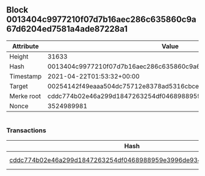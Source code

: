 ## Block 0013404c9977210f07d7b16aec286c635860c9a67d6204ed7581a4ade87228a1

Attribute | Value
--- | ---
Height | 31633
Hash | 0013404c9977210f07d7b16aec286c635860c9a67d6204ed7581a4ade87228a1
Timestamp | 2021-04-22T01:53:32+00:00
Target | 00254142f49eaaa504dc75712e8378ad5316cbcead634704b3734b6271167cc4
Merke root | cddc774b02e46a299d1847263254df0468988959e3996de934e0877ed6e3aa34
Nonce | 3524989981

```

```

### Transactions

Hash | Amount
--- | ---
[cddc774b02e46a299d1847263254df0468988959e3996de934e0877ed6e3aa34](cddc774b02e46a299d1847263254df0468988959e3996de934e0877ed6e3aa34.md) | 10.00000000 SKEPTI 
